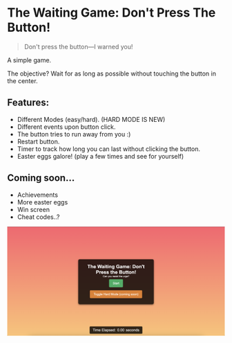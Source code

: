 # The Waiting Game: Don't Press The Button! 

> Don't press the button—I warned you!

A simple game.

The objective? Wait for as long as possible without touching the button in the center.

## Features:
- Different Modes (easy/hard). (HARD MODE IS NEW)
- Different events upon button click.
- The button tries to run away from you :)
- Restart button.
- Timer to track how long you can last without clicking the button.
- Easter eggs galore! (play a few times and see for yourself)

## Coming soon...
- Achievements
- More easter eggs
- Win screen
- Cheat codes..?

![alt preview](https://github.com/incognitobot-official/the-waiting-game/blob/main/preview.png?raw=true)
